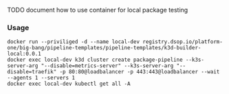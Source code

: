TODO
document how to use container for local package testing

### Usage
```
docker run --priviliged -d --name local-dev registry.dsop.io/platform-one/big-bang/pipeline-templates/pipeline-templates/k3d-builder-local:0.0.1
docker exec local-dev k3d cluster create package-pipeline --k3s-server-arg "--disable=metrics-server" --k3s-server-arg "--disable=traefik" -p 80:80@loadbalancer -p 443:443@loadbalancer --wait --agents 1 --servers 1
docker exec local-dev kubectl get all -A
```